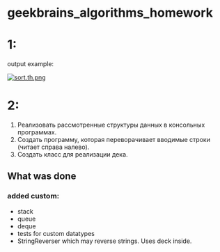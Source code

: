 # geekbrains_algorithms_homework

<h1> 1: </h1>
output example:

[![sort.th.png](https://imgbbb.com/images/2019/04/29/sort.th.png)](https://imgbbb.com/image/svSOx)


<h1> 2: </h1>

1. Реализовать рассмотренные структуры данных в консольных программах.
2. Создать программу, которая переворачивает вводимые строки (читает справа налево).
3. Создать класс для реализации дека.

<h2> What was done </h2>

<h3> added custom: </h3>

* stack
* queue
* deque
* tests for custom datatypes
* StringReverser which may reverse strings. Uses deck inside.
